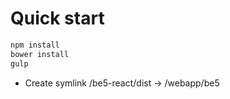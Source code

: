 # Quick start

```sh
npm install
bower install
gulp
```
- Create symlink /be5-react/dist -> /webapp/be5

